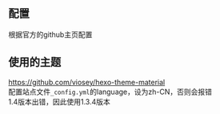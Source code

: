 ## 配置
根据官方的github主页配置  

## 使用的主题

https://github.com/viosey/hexo-theme-material  
配置站点文件`_config.yml`的language，设为zh-CN，否则会报错  
1.4版本出错，因此使用1.3.4版本

